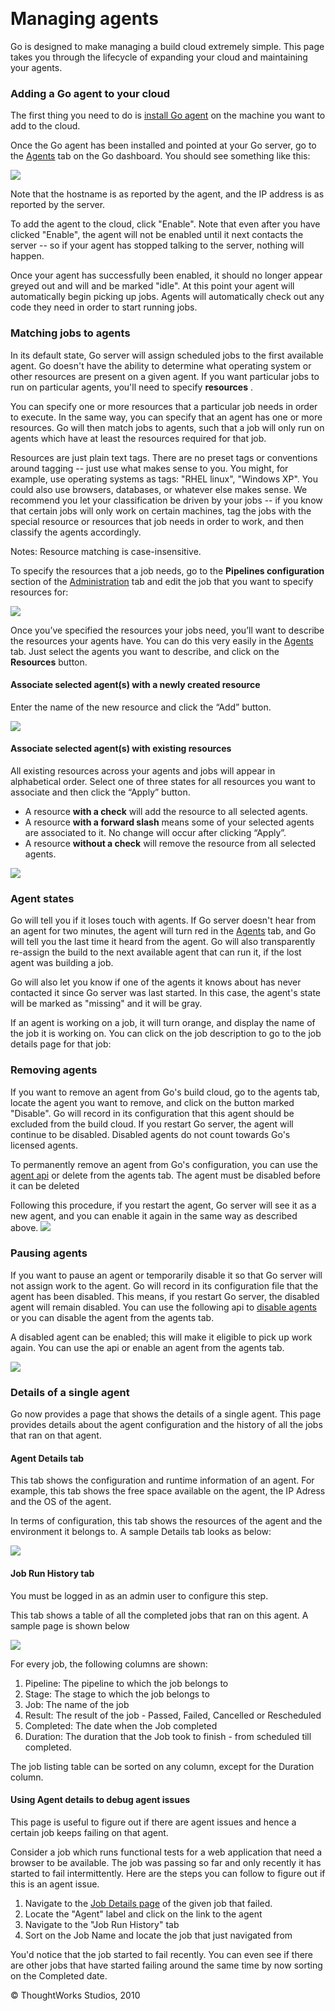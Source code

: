 
 

Managing agents
===============

Go is designed to make managing a build cloud extremely simple. This
page takes you through the lifecycle of expanding your cloud and
maintaining your agents.

### Adding a Go agent to your cloud

The first thing you need to do is [install Go
agent](../installation/installing_go_agent.html) on the machine you want to add to the
cloud.

Once the Go agent has been installed and pointed at your Go server, go
to the [Agents](../navigations/agents_page.html) tab on the Go dashboard. You should
see something like this:

![](../resources/images/cruise/enable_agent.png)

Note that the hostname is as reported by the agent, and the IP address
is as reported by the server.

To add the agent to the cloud, click "Enable". Note that even after you
have clicked "Enable", the agent will not be enabled until it next
contacts the server -- so if your agent has stopped talking to the
server, nothing will happen.

Once your agent has successfully been enabled, it should no longer
appear greyed out and will and be marked "idle". At this point your
agent will automatically begin picking up jobs. Agents will
automatically check out any code they need in order to start running
jobs.

### Matching jobs to agents

In its default state, Go server will assign scheduled jobs to the first
available agent. Go doesn't have the ability to determine what operating
system or other resources are present on a given agent. If you want
particular jobs to run on particular agents, you'll need to specify
**resources** .

You can specify one or more resources that a particular job needs in
order to execute. In the same way, you can specify that an agent has one
or more resources. Go will then match jobs to agents, such that a job
will only run on agents which have at least the resources required for
that job.

Resources are just plain text tags. There are no preset tags or
conventions around tagging -- just use what makes sense to you. You
might, for example, use operating systems as tags: "RHEL linux",
"Windows XP". You could also use browsers, databases, or whatever else
makes sense. We recommend you let your classification be driven by your
jobs -- if you know that certain jobs will only work on certain
machines, tag the jobs with the special resource or resources that job
needs in order to work, and then classify the agents accordingly.

Notes: Resource matching is case-insensitive.

To specify the resources that a job needs, go to the **Pipelines
configuration** section of the
[Administration](../navigations/administration_page.html) tab and edit the job that you
want to specify resources for:

![](../resources/images/cruise/edit_job_resources.png)

Once you’ve specified the resources your jobs need, you’ll want to
describe the resources your agents have. You can do this very easily in
the [Agents](../navigations/agents_page.html) tab. Just select the agents you want to
describe, and click on the **Resources** button.

#### Associate selected agent(s) with a newly created resource

Enter the name of the new resource and click the “Add” button.

![](../resources/images/cruise/associate_agent_resources_new.png)

#### Associate selected agent(s) with existing resources

All existing resources across your agents and jobs will appear in
alphabetical order. Select one of three states for all resources you
want to associate and then click the “Apply” button.

-   A resource **with a check** will add the resource to all selected
    agents.
-   A resource **with a forward slash** means some of your selected
    agents are associated to it. No change will occur after clicking
    “Apply”.
-   A resource **without a check** will remove the resource from all
    selected agents.

![](../resources/images/cruise/associate_agent_resources_existing.png)

### Agent states

Go will tell you if it loses touch with agents. If Go server doesn't
hear from an agent for two minutes, the agent will turn red in the
[Agents](../navigations/agents_page.html) tab, and Go will tell you the last time it
heard from the agent. Go will also transparently re-assign the build to
the next available agent that can run it, if the lost agent was building
a job.

Go will also let you know if one of the agents it knows about has never
contacted it since Go server was last started. In this case, the agent's
state will be marked as "missing" and it will be gray.

If an agent is working on a job, it will turn orange, and display the
name of the job it is working on. You can click on the job description
to go to the job details page for that job:

### Removing agents

If you want to remove an agent from Go's build cloud, go to the agents
tab, locate the agent you want to remove, and click on the button marked
"Disable". Go will record in its configuration that this agent should be
excluded from the build cloud. If you restart Go server, the agent will
continue to be disabled. Disabled agents do not count towards Go's
licensed agents.

To permanently remove an agent from Go's configuration, you can use the
[agent api](../api/Agent_API.html) or delete from the agents tab. The agent
must be disabled before it can be deleted

Following this procedure, if you restart the agent, Go server will see
it as a new agent, and you can enable it again in the same way as
described above. ![](../resources/images/cruise/delete_agent.png)

### Pausing agents

If you want to pause an agent or temporarily disable it so that Go
server will not assign work to the agent. Go will record in its
configuration file that the agent has been disabled. This means, if you
restart Go server, the disabled agent will remain disabled. You can use
the following api to [disable agents](../api/Agent_API.html) or you can disable
the agent from the agents tab.

A disabled agent can be enabled; this will make it eligible to pick up
work again. You can use the api or enable an agent from the agents tab.

![](../resources/images/cruise/disable_agent.png)

### Details of a single agent

Go now provides a page that shows the details of a single agent. This
page provides details about the agent configuration and the history of
all the jobs that ran on that agent.

#### Agent Details tab

This tab shows the configuration and runtime information of an agent.
For example, this tab shows the free space available on the agent, the
IP Adress and the OS of the agent.

In terms of configuration, this tab shows the resources of the agent and
the environment it belongs to. A sample Details tab looks as below:

![](../resources/images/cruise/admin/agent_details.png)

#### Job Run History tab

You must be logged in as an admin user to configure this step.

This tab shows a table of all the completed jobs that ran on this agent.
A sample page is shown below

![](../resources/images/cruise/admin/agent_job_history.png)

For every job, the following columns are shown:

1.  Pipeline: The pipeline to which the job belongs to
2.  Stage: The stage to which the job belongs to
3.  Job: The name of the job
4.  Result: The result of the job - Passed, Failed, Cancelled or
    Rescheduled
5.  Completed: The date when the Job completed
6.  Duration: The duration that the Job took to finish - from scheduled
    till completed.

The job listing table can be sorted on any column, except for the
Duration column.

#### Using Agent details to debug agent issues

This page is useful to figure out if there are agent issues and hence a
certain job keeps failing on that agent.

Consider a job which runs functional tests for a web application that
need a browser to be available. The job was passing so far and only
recently it has started to fail intermittently. Here are the steps you
can follow to figure out if this is an agent issue.

1.  Navigate to the [Job Details page](../navigations/job_details_page.html) of the
    given job that failed.
2.  Locate the "Agent" label and click on the link to the agent
3.  Navigate to the "Job Run History" tab
4.  Sort on the Job Name and locate the job that just navigated from

You'd notice that the job started to fail recently. You can even see if
there are other jobs that have started failing around the same time by
now sorting on the Completed date.





© ThoughtWorks Studios, 2010

